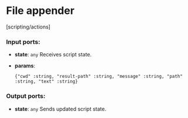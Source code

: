 # File appender

[scripting/actions]

### Input ports:

* __state__: `any`
    Receives script state.



* __params__: 
    ```
    {"cwd" :string, "result-path" :string, "message" :string, "path" :string, "text" :string}
    ```



### Output ports:

* __state__: `any`
    Sends updated script state.



